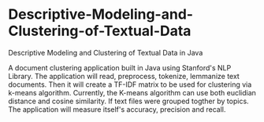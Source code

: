 # Descriptive-Modeling-and-Clustering-of-Textual-Data
Descriptive Modeling and Clustering of Textual Data in Java

A document clustering application built in Java using Stanford's NLP Library.
The application will read, preprocess, tokenize, lemmanize text documents.
Then it will create a TF-IDF matrix to be used for clustering via k-means algorithm.
Currently, the K-means algorithm can use both euclidian distance and cosine similarity. 
If text files were grouped togther by topics. The application will measure itself's accuracy, precision and recall.
